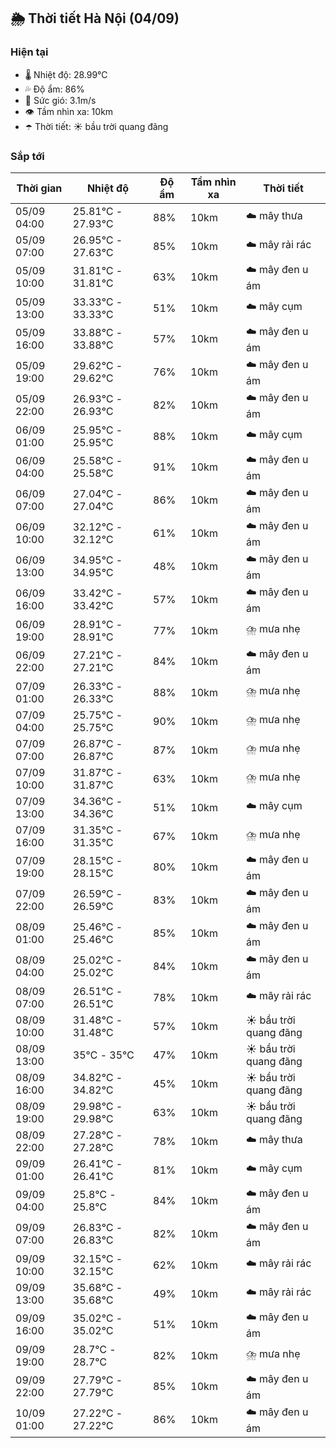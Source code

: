 ## 🌦️ Thời tiết Hà Nội (04/09)

### Hiện tại

- 🌡️ Nhiệt độ: 28.99℃
- 💦 Độ ẩm: 86%
- 💨 Sức gió: 3.1m/s
- 👁️ Tầm nhìn xa: 10km
- ☂️ Thời tiết: ☀️ bầu trời quang đãng

### Sắp tới

| Thời gian | Nhiệt độ | Độ ẩm | Tầm nhìn xa | Thời tiết |
| --- | --- | --- | --- | --- |
| 05/09 04:00 | 25.81℃ - 27.93℃ | 88% | 10km | ☁️ mây thưa |
| 05/09 07:00 | 26.95℃ - 27.63℃ | 85% | 10km | ☁️ mây rải rác |
| 05/09 10:00 | 31.81℃ - 31.81℃ | 63% | 10km | ☁️ mây đen u ám |
| 05/09 13:00 | 33.33℃ - 33.33℃ | 51% | 10km | ☁️ mây cụm |
| 05/09 16:00 | 33.88℃ - 33.88℃ | 57% | 10km | ☁️ mây đen u ám |
| 05/09 19:00 | 29.62℃ - 29.62℃ | 76% | 10km | ☁️ mây đen u ám |
| 05/09 22:00 | 26.93℃ - 26.93℃ | 82% | 10km | ☁️ mây đen u ám |
| 06/09 01:00 | 25.95℃ - 25.95℃ | 88% | 10km | ☁️ mây cụm |
| 06/09 04:00 | 25.58℃ - 25.58℃ | 91% | 10km | ☁️ mây đen u ám |
| 06/09 07:00 | 27.04℃ - 27.04℃ | 86% | 10km | ☁️ mây đen u ám |
| 06/09 10:00 | 32.12℃ - 32.12℃ | 61% | 10km | ☁️ mây đen u ám |
| 06/09 13:00 | 34.95℃ - 34.95℃ | 48% | 10km | ☁️ mây đen u ám |
| 06/09 16:00 | 33.42℃ - 33.42℃ | 57% | 10km | ☁️ mây đen u ám |
| 06/09 19:00 | 28.91℃ - 28.91℃ | 77% | 10km | ⛈️ mưa nhẹ |
| 06/09 22:00 | 27.21℃ - 27.21℃ | 84% | 10km | ☁️ mây đen u ám |
| 07/09 01:00 | 26.33℃ - 26.33℃ | 88% | 10km | ⛈️ mưa nhẹ |
| 07/09 04:00 | 25.75℃ - 25.75℃ | 90% | 10km | ⛈️ mưa nhẹ |
| 07/09 07:00 | 26.87℃ - 26.87℃ | 87% | 10km | ⛈️ mưa nhẹ |
| 07/09 10:00 | 31.87℃ - 31.87℃ | 63% | 10km | ⛈️ mưa nhẹ |
| 07/09 13:00 | 34.36℃ - 34.36℃ | 51% | 10km | ☁️ mây cụm |
| 07/09 16:00 | 31.35℃ - 31.35℃ | 67% | 10km | ⛈️ mưa nhẹ |
| 07/09 19:00 | 28.15℃ - 28.15℃ | 80% | 10km | ☁️ mây đen u ám |
| 07/09 22:00 | 26.59℃ - 26.59℃ | 83% | 10km | ☁️ mây đen u ám |
| 08/09 01:00 | 25.46℃ - 25.46℃ | 85% | 10km | ☁️ mây đen u ám |
| 08/09 04:00 | 25.02℃ - 25.02℃ | 84% | 10km | ☁️ mây đen u ám |
| 08/09 07:00 | 26.51℃ - 26.51℃ | 78% | 10km | ☁️ mây rải rác |
| 08/09 10:00 | 31.48℃ - 31.48℃ | 57% | 10km | ☀️ bầu trời quang đãng |
| 08/09 13:00 | 35℃ - 35℃ | 47% | 10km | ☀️ bầu trời quang đãng |
| 08/09 16:00 | 34.82℃ - 34.82℃ | 45% | 10km | ☀️ bầu trời quang đãng |
| 08/09 19:00 | 29.98℃ - 29.98℃ | 63% | 10km | ☀️ bầu trời quang đãng |
| 08/09 22:00 | 27.28℃ - 27.28℃ | 78% | 10km | ☁️ mây thưa |
| 09/09 01:00 | 26.41℃ - 26.41℃ | 81% | 10km | ☁️ mây cụm |
| 09/09 04:00 | 25.8℃ - 25.8℃ | 84% | 10km | ☁️ mây đen u ám |
| 09/09 07:00 | 26.83℃ - 26.83℃ | 82% | 10km | ☁️ mây đen u ám |
| 09/09 10:00 | 32.15℃ - 32.15℃ | 62% | 10km | ☁️ mây rải rác |
| 09/09 13:00 | 35.68℃ - 35.68℃ | 49% | 10km | ☁️ mây rải rác |
| 09/09 16:00 | 35.02℃ - 35.02℃ | 51% | 10km | ☁️ mây đen u ám |
| 09/09 19:00 | 28.7℃ - 28.7℃ | 82% | 10km | ⛈️ mưa nhẹ |
| 09/09 22:00 | 27.79℃ - 27.79℃ | 85% | 10km | ☁️ mây đen u ám |
| 10/09 01:00 | 27.22℃ - 27.22℃ | 86% | 10km | ☁️ mây đen u ám |
